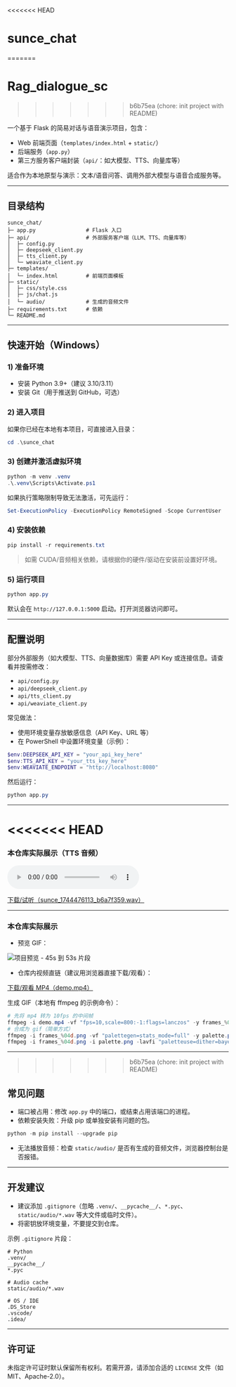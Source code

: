 <<<<<<< HEAD
# sunce_chat
=======
# Rag_dialogue_sc
>>>>>>> b6b75ea (chore: init project with README)

一个基于 Flask 的简易对话与语音演示项目，包含：
- Web 前端页面（`templates/index.html` + `static/`）
- 后端服务（`app.py`）
- 第三方服务客户端封装（`api/`：如大模型、TTS、向量库等）

适合作为本地原型与演示：文本/语音问答、调用外部大模型与语音合成服务等。

---

## 目录结构
```
sunce_chat/
├─ app.py                # Flask 入口
├─ api/                  # 外部服务客户端（LLM、TTS、向量库等）
│  ├─ config.py
│  ├─ deepseek_client.py
│  ├─ tts_client.py
│  └─ weaviate_client.py
├─ templates/
│  └─ index.html         # 前端页面模板
├─ static/
│  ├─ css/style.css
│  ├─ js/chat.js
│  └─ audio/             # 生成的音频文件
├─ requirements.txt      # 依赖
└─ README.md
```

---

## 快速开始（Windows）

### 1) 准备环境
- 安装 Python 3.9+（建议 3.10/3.11）
- 安装 Git（用于推送到 GitHub，可选）

### 2) 进入项目
如果你已经在本地有本项目，可直接进入目录：
```powershell
cd .\sunce_chat
```

### 3) 创建并激活虚拟环境
```powershell
python -m venv .venv
.\.venv\Scripts\Activate.ps1
```
如果执行策略限制导致无法激活，可先运行：
```powershell
Set-ExecutionPolicy -ExecutionPolicy RemoteSigned -Scope CurrentUser
```

### 4) 安装依赖
```powershell
pip install -r requirements.txt
```

> 如需 CUDA/音频相关依赖，请根据你的硬件/驱动在安装前设置好环境。

### 5) 运行项目
```powershell
python app.py
```
默认会在 `http://127.0.0.1:5000` 启动。打开浏览器访问即可。

---

## 配置说明
部分外部服务（如大模型、TTS、向量数据库）需要 API Key 或连接信息。请查看并按需修改：
- `api/config.py`
- `api/deepseek_client.py`
- `api/tts_client.py`
- `api/weaviate_client.py`

常见做法：
- 使用环境变量存放敏感信息（API Key、URL 等）
- 在 PowerShell 中设置环境变量（示例）：
```powershell
$env:DEEPSEEK_API_KEY = "your_api_key_here"
$env:TTS_API_KEY = "your_tts_key_here"
$env:WEAVIATE_ENDPOINT = "http://localhost:8080"
```
然后运行：
```powershell
python app.py
```

---

<<<<<<< HEAD
=======
### 本仓库实际展示（TTS 音频）

<audio controls>
  <source src="sunce_chat/static/audio/sunce_1744476113_b6a7f359.wav" type="audio/wav" />
  Your browser does not support the audio element.
</audio>

[下载/试听（sunce_1744476113_b6a7f359.wav）](sunce_chat/static/audio/sunce_1744476113_b6a7f359.wav)

---

   
### 本仓库实际展示
- 预览 GIF：

![项目预览 - 45s 到 53s 片段](sunce_chat/static/images/demo.gif)

- 仓库内视频直链（建议用浏览器直接下载/观看）：

[下载/观看 MP4（demo.mp4）](sunce_chat/static/demo.mp4)

生成 GIF（本地有 ffmpeg 的示例命令）：
```powershell
# 先将 mp4 转为 10fps 的中间帧
ffmpeg -i demo.mp4 -vf "fps=10,scale=800:-1:flags=lanczos" -y frames_%04d.png
# 合成为 gif（简单方式）
ffmpeg -i frames_%04d.png -vf "palettegen=stats_mode=full" -y palette.png
ffmpeg -i frames_%04d.png -i palette.png -lavfi "paletteuse=dither=bayer:bayer_scale=5:diff_mode=rectangle" -y demo.gif
```

---

>>>>>>> b6b75ea (chore: init project with README)
## 常见问题
- 端口被占用：修改 `app.py` 中的端口，或结束占用该端口的进程。
- 依赖安装失败：升级 pip 或单独安装有问题的包。
```powershell
python -m pip install --upgrade pip
```
- 无法播放音频：检查 `static/audio/` 是否有生成的音频文件，浏览器控制台是否报错。

---

## 开发建议
- 建议添加 `.gitignore`（忽略 `.venv/`、`__pycache__/`、`*.pyc`、`static/audio/*.wav` 等大文件或临时文件）。
- 将密钥放环境变量，不要提交到仓库。

示例 `.gitignore` 片段：
```
# Python
.venv/
__pycache__/
*.pyc

# Audio cache
static/audio/*.wav

# OS / IDE
.DS_Store
.vscode/
.idea/
```

---

## 许可证
未指定许可证时默认保留所有权利。若需开源，请添加合适的 `LICENSE` 文件（如 MIT、Apache-2.0）。
